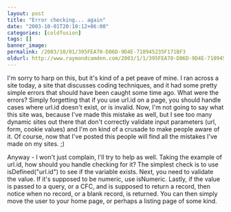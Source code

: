 ```yaml
---
layout: post
title: "Error checking... again"
date: "2003-10-01T20:10:12+06:00"
categories: [coldfusion]
tags: []
banner_image: 
permalink: /2003/10/01/395FEA70-D06D-9D4E-710945235F171BF3
oldurl: http://www.raymondcamden.com/2003/1/1/395FEA70-D06D-9D4E-710945235F171BF3
---
```


I'm sorry to harp on this, but it's kind of a pet peave of mine. I ran across a site today, a site that discusses coding techniques, and it had some pretty simple errors that should have been caught some time ago. What were the errors? Simply forgetting that if you use url.id on a page, you should handle cases where url.id doesn't exist, or is invalid. Now, I'm not going to say what this site was, because I've made this mistake as well, but I see too many dynamic sites out there that don't correctly validate input parameters (url, form, cookie values) and I'm on kind of a crusade to make people aware of it. Of course, now that I've posted this people will find all the mistakes I've made on my sites. ;)

Anyway - I won't just complain, I'll try to help as well. Taking the example of url.id, how should you handle checking for it? The simplest check is to use isDefined("url.id") to see if the variable exists. Next, you need to validate the value. If it's supposed to be numeric, use isNumeric. Lastly, if the value is passed to a query, or a CFC, and is supposed to return a record, then notice when no record, or a blank record, is returned. You can then simply move the user to your home page, or perhaps a listing page of some kind.